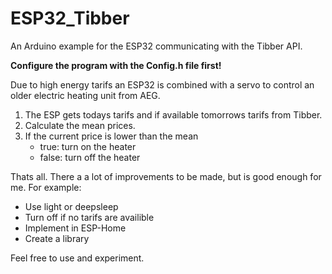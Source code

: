 # ESP32_Tibber
An Arduino example for the ESP32 communicating with the Tibber API.

**Configure the program with the Config.h file first!**

Due to high energy tarifs an ESP32 is combined with a servo to control an older electric heating unit from AEG. 

1. The ESP gets todays tarifs and if available tomorrows tarifs from Tibber.
2. Calculate the mean prices.
3. If the current price is lower than the mean
    * true: turn on the heater 
    * false: turn off the heater

Thats all. There a a lot of improvements to be made, but is good enough for me. For example:
* Use light or deepsleep
* Turn off if no tarifs are availible
* Implement in ESP-Home
* Create a library

Feel free to use and experiment. 



